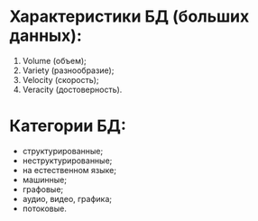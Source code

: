 # Характеристики БД (больших данных):

1. Volume (объем);
2. Variety (разнообразие);
3. Velocity (скорость);
4. Veracity (достоверность).

# Категории БД:

* структурированные;
* неструктурированные;
* на естественном языке;
* машинные;
* графовые;
* аудио, видео, графика;
* потоковые.
